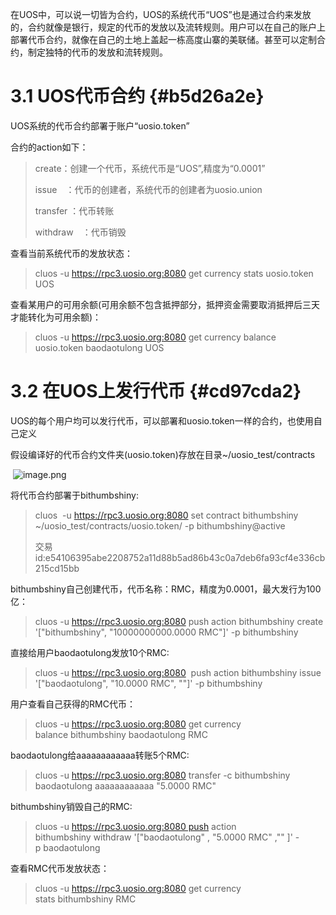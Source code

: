 在UOS中，可以说一切皆为合约，UOS的系统代币“UOS”也是通过合约来发放的，合约就像是银行，规定的代币的发放以及流转规则。用户可以在自己的账户上部署代币合约，就像在自己的土地上盖起一栋高度山寨的美联储。甚至可以定制合约，制定独特的代币的发放和流转规则。

# 3.1 UOS代币合约 {#b5d26a2e}

UOS系统的代币合约部署于账户“uosio.token”

合约的action如下：

> create：创建一个代币，系统代币是“UOS”,精度为“0.0001”
>
> issue　：代币的创建者，系统代币的创建者为uosio.union
>
> transfer ：代币转账
>
> withdraw　：代币销毁

查看当前系统代币的发放状态：

> cluos -u https://rpc3.uosio.org:8080 get currency stats uosio.token UOS

查看某用户的可用余额\(可用余额不包含抵押部分，抵押资金需要取消抵押后三天才能转化为可用余额\)：

> cluos -u https://rpc3.uosio.org:8080 get currency balance uosio.token baodaotulong UOS

# 3.2 在UOS上发行代币 {#cd97cda2}

UOS的每个用户均可以发行代币，可以部署和uosio.token一样的合约，也使用自己定义

假设编译好的代币合约文件夹\(uosio.token\)存放在目录~/uosio\_test/contracts

​                                                ![](https://cdn.nlark.com/yuque/358/2019/png/127101/1554780630821-6ed00d11-91fe-4e58-8afa-9f2fff9ffd48.png "image.png")​

将代币合约部署于bithumbshiny:

> cluos  -u https://rpc3.uosio.org:8080 set contract bithumbshiny ~/uosio\_test/contracts/uosio.token/ -p bithumbshiny@active
>
> 交易id:e54106395abe2208752a11d88b5ad86b43c0a7deb6fa93cf4e336cb215cd15bb

bithumbshiny自己创建代币，代币名称：RMC，精度为0.0001，最大发行为100亿：

> cluos -u https://rpc3.uosio.org:8080 push action bithumbshiny create '\["bithumbshiny", "10000000000.0000 RMC"\]' -p bithumbshiny

直接给用户baodaotulong发放10个RMC:

> cluos -u https://rpc3.uosio.org:8080  push action bithumbshiny issue '\["baodaotulong", "10.0000 RMC", ""\]' -p bithumbshiny

用户查看自己获得的RMC代币：

> cluos -u https://rpc3.uosio.org:8080 get currency balance bithumbshiny baodaotulong RMC

baodaotulong给aaaaaaaaaaaa转账5个RMC:

> cluos -u https://rpc3.uosio.org:8080 transfer -c bithumbshiny baodaotulong aaaaaaaaaaaa "5.0000 RMC"

bithumbshiny销毁自己的RMC:

> cluos -u https://rpc3.uosio.org:8080 push action bithumbshiny withdraw '\["baodaotulong" , "5.0000 RMC" ,"" \]' -p baodaotulong

查看RMC代币发放状态：

> cluos -u https://rpc3.uosio.org:8080 get currency stats bithumbshiny RMC



